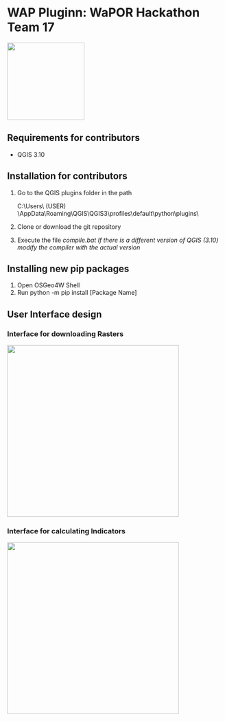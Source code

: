 # WAP Pluginn: WaPOR Hackathon Team 17

<img src="https://github.com/fhfonsecaa/wap_plugin/blob/master/img/WaPlugin_Logo.png" width="180" height="180">

## Requirements for contributors
* QGIS 3.10

## Installation for contributors

1. Go to the QGIS plugins folder in the path 

    C:\Users\ (USER) \AppData\Roaming\QGIS\QGIS3\profiles\default\python\plugins\

2. Clone or download the git repository
3. Execute the file *compile.bat*
    *If there is a different version of QGIS (3.10) modify the compiler with the actual version*


## Installing new pip packages

1. Open OSGeo4W Shell
2. Run python -m pip install [Package Name]

## User Interface design

### Interface for downloading Rasters 
<img src="https://github.com/fhfonsecaa/wap_plugin/blob/master/img/waporCatalog.JPG" width="400" height="400">

### Interface for calculating Indicators
<img src="https://github.com/fhfonsecaa/wap_plugin/blob/master/img/indicator.JPG" width="400" height="400">

